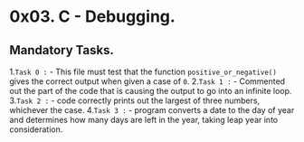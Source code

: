 # 0x03. C - Debugging.

## Mandatory Tasks.

1.`Task 0 :` - This file must test that the function `positive_or_negative()` gives the correct output when given a case of `0`.
2.`Task 1 :` - Commented out the part of the code that is causing the output to go into an infinite loop.
3.`Task 2 :` - code correctly prints out the largest of three numbers, whichever the case.
4.`Task 3 :` - program converts a date to the day of year and determines how many days are left in the year, taking leap year into consideration.
